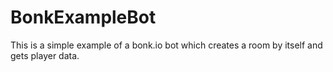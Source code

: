# BonkExampleBot

This is a simple example of a bonk.io bot which creates a room by itself and gets player data.
